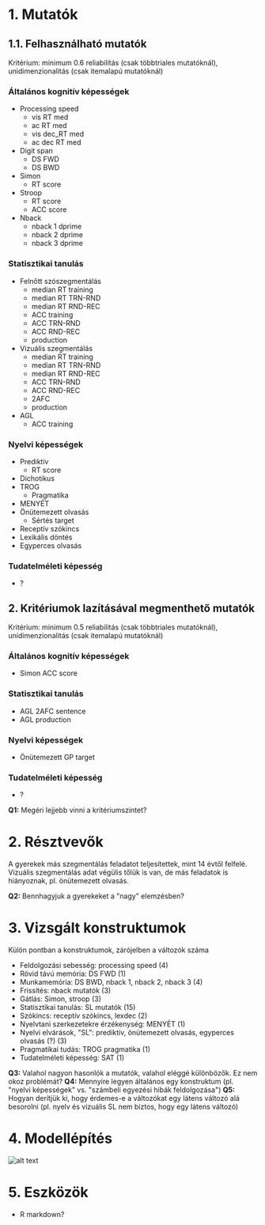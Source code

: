 # 1. Mutatók
## 1.1. Felhasználható mutatók
Kritérium: minimum 0.6 reliabilitás (csak többtriales mutatóknál), unidimenzionalitás (csak itemalapú mutatóknál)
### Általános kognitív képességek
* Processing speed
  * vis RT med
  * ac RT med
  * vis dec_RT med
  * ac dec RT med
* Digit span
  * DS FWD
  * DS BWD
* Simon
  * RT score
* Stroop
  * RT score
  * ACC score
* Nback
  * nback 1 dprime
  * nback 2 dprime
  * nback 3 dprime
### Statisztikai tanulás
* Felnőtt szószegmentálás
  * median RT training
  * median RT TRN-RND
  * median RT RND-REC
  * ACC training
  * ACC TRN-RND
  * ACC RND-REC
  * production
* Vizuális szegmentálás
  * median RT training
  * median RT TRN-RND
  * median RT RND-REC
  * ACC TRN-RND
  * ACC RND-REC
  * 2AFC
  * production
* AGL
  * ACC training
### Nyelvi képességek
* Prediktív
  * RT score
* Dichotikus
* TROG
  * Pragmatika
* MENYÉT
* Önütemezett olvasás
  * Sértés target
* Receptív szókincs
* Lexikális döntés
* Egyperces olvasás
### Tudatelméleti képesség
* ?
## 2. Kritériumok lazításával megmenthető mutatók
Kritérium: minimum 0.5 reliabilitás (csak többtriales mutatóknál), unidimenzionalitás (csak itemalapú mutatóknál)
### Általános kognitív képességek
* Simon ACC score
### Statisztikai tanulás
* AGL 2AFC sentence
* AGL production
### Nyelvi képességek
* Önütemezett GP target
### Tudatelméleti képesség
* ?

**Q1:** Megéri lejjebb vinni a kritériumszintet?

# 2. Résztvevők
A gyerekek más szegmentálás feladatot teljesítettek, mint 14 évtől felfelé. Vizuális szegmentálás adat végülis tőlük is van, de más feladatok is hiányoznak, pl. önütemezett olvasás.

**Q2:** Bennhagyjuk a gyerekeket a "nagy" elemzésben? 

# 3. Vizsgált konstruktumok
Külön pontban a konstruktumok, zárójelben a változók száma
* Feldolgozási sebesség: processing speed (4)
* Rövid távú memória: DS FWD (1)
* Munkamemória: DS BWD, nback 1, nback 2, nback 3 (4)
* Frissítés: nback mutatók (3)
* Gátlás: Simon, stroop (3)
* Statisztikai tanulás: SL mutatók (15)
* Szókincs: receptív szókincs, lexdec (2)
* Nyelvtani szerkezetekre érzékenység: MENYÉT (1)
* Nyelvi elvárások, "SL": prediktív, önütemezett olvasás, egyperces olvasás (?) (3)
* Pragmatikai tudás: TROG pragmatika (1)
* Tudatelméleti képesség: SAT (1)

**Q3:** Valahol nagyon hasonlók a mutatók, valahol eléggé különbözők. Ez nem okoz problémát?
**Q4:** Mennyire legyen általános egy konstruktum (pl. "nyelvi képességek" vs. "számbeli egyezési hibák feldolgozása")
**Q5:** Hogyan derítjük ki, hogy érdemes-e a változókat egy látens változó alá besorolni (pl. nyelv és vizuális SL nem biztos, hogy egy látens változó)

# 4. Modellépítés
![alt text](https://github.com/krisztinasara/lendulet_language_SL/blob/main/SEM/SEM.jpg)

# 5. Eszközök
* R markdown?
